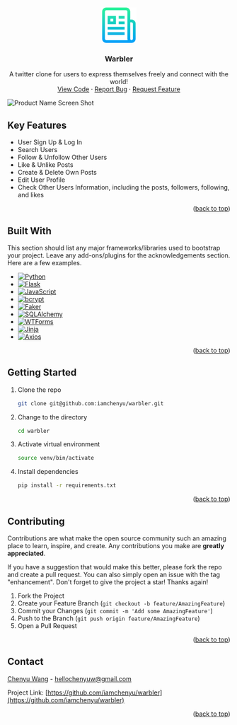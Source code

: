 <a name="readme-top"></a>

<!-- PROJECT LOGO -->
<br />
<div align="center">
  <a href="https://github.com/othneildrew/Best-README-Template">
    <img src="images/logo.png" alt="Logo" width="80" height="80">
  </a>

  <h3 align="center">Warbler</h3>

  <p align="center">
    A twitter clone for users to express themselves freely and connect with the world!
    <br />
    <a href="https://github.com/iamchenyu/warbler">View Code</a>
    ·
    <a href="https://github.com/iamchenyu/warbler/issues">Report Bug</a>
    ·
    <a href="https://github.com/iamchenyu/warbler/issues">Request Feature</a>
  </p>
</div>

![Product Name Screen Shot][product-screenshot]

<!-- KEY FEATURES -->

## Key Features

- User Sign Up & Log In
- Search Users
- Follow & Unfollow Other Users
- Like & Unlike Posts
- Create & Delete Own Posts
- Edit User Profile
- Check Other Users Information, including the posts, followers, following, and likes

<p align="right">(<a href="#readme-top">back to top</a>)</p>

<!-- BUILT WITH -->

## Built With

This section should list any major frameworks/libraries used to bootstrap your project. Leave any add-ons/plugins for the acknowledgements section. Here are a few examples.

- [![Python][Python]][python-url]
- [![Flask][Flask]][flask-url]
- [![JavaScript][JavaScript]][javascript-url]
- [![bcrypt][bcrypt]][bcrypt-url]
- [![Faker][Faker]][Faker-url]
- [![SQLAlchemy][SQLAlchemy]][sqlalchemy-url]
- [![WTForms][WTForms]][wtforms-url]
- [![Jinja][Jinja]][jinja-url]
- [![Axios][Axios]][axios-url]

<p align="right">(<a href="#readme-top">back to top</a>)</p>

<!-- GETTING STARTED -->

## Getting Started

1. Clone the repo
   ```sh
   git clone git@github.com:iamchenyu/warbler.git
   ```
2. Change to the directory
   ```sh
   cd warbler
   ```
3. Activate virtual environment
   ```sh
   source venv/bin/activate
   ```
4. Install dependencies
   ```sh
   pip install -r requirements.txt
   ```

<p align="right">(<a href="#readme-top">back to top</a>)</p>

<!-- CONTRIBUTING -->

## Contributing

Contributions are what make the open source community such an amazing place to learn, inspire, and create. Any contributions you make are **greatly appreciated**.

If you have a suggestion that would make this better, please fork the repo and create a pull request. You can also simply open an issue with the tag "enhancement".
Don't forget to give the project a star! Thanks again!

1. Fork the Project
2. Create your Feature Branch (`git checkout -b feature/AmazingFeature`)
3. Commit your Changes (`git commit -m 'Add some AmazingFeature'`)
4. Push to the Branch (`git push origin feature/AmazingFeature`)
5. Open a Pull Request

<p align="right">(<a href="#readme-top">back to top</a>)</p>

<!-- CONTACT -->

## Contact

[Chenyu Wang](https://hellochenyu.net) - hellochenyuw@gmail.com

Project Link: [https://github.com/iamchenyu/warbler](https://github.com/iamchenyu/warbler)

<p align="right">(<a href="#readme-top">back to top</a>)</p>

<!-- MARKDOWN LINKS & IMAGES -->
<!-- https://www.markdownguide.org/basic-syntax/#reference-style-links -->

[product-screenshot]: images/screenshot.png
[Python]: https://img.shields.io/badge/Python-3776AB?style=for-the-badge&logo=python&logoColor=white
[python-url]: https://www.python.org/
[Flask]: https://img.shields.io/badge/Flask-000000?style=for-the-badge&logo=flask&logoColor=white
[flask-url]: https://flask.palletsprojects.com/en/2.2.x/
[JavaScript]: https://img.shields.io/badge/JavaScript-323330?style=for-the-badge&logo=javascript&logoColor=F7DF1E
[javascript-url]: https://www.javascript.com/
[bcrypt]: https://img.shields.io/badge/bcrypt-DD0031?style=for-the-badge&logo=bcrypt&logoColor=white
[bcrypt-url]: https://www.npmjs.com/package/bcrypt
[Faker]: https://img.shields.io/badge/Faker-4A4A55?style=for-the-badge&logo=Faker&logoColor=FF3E00
[Faker-url]: https://fakerjs.dev/guide/
[SQLAlchemy]: https://img.shields.io/badge/SQLAlchemy-FF2D20?style=for-the-badge&logo=SQLAlchemy&logoColor=white
[sqlalchemy-url]: https://www.sqlalchemy.org/
[WTForms]: https://img.shields.io/badge/WTForms-563D7C?style=for-the-badge&logo=WTForms&logoColor=white
[wtforms-url]: https://wtforms.readthedocs.io/en/3.0.x/
[Jinja]: https://img.shields.io/badge/Jinja-0769AD?style=for-the-badge&logo=Jinja&logoColor=white
[jinja-url]: https://jinja.palletsprojects.com/en/3.1.x/
[Axios]: https://img.shields.io/badge/Axios-FF2D20?style=for-the-badge&logo=Axios&logoColor=white
[axios-url]: https://www.npmjs.com/package/axios
